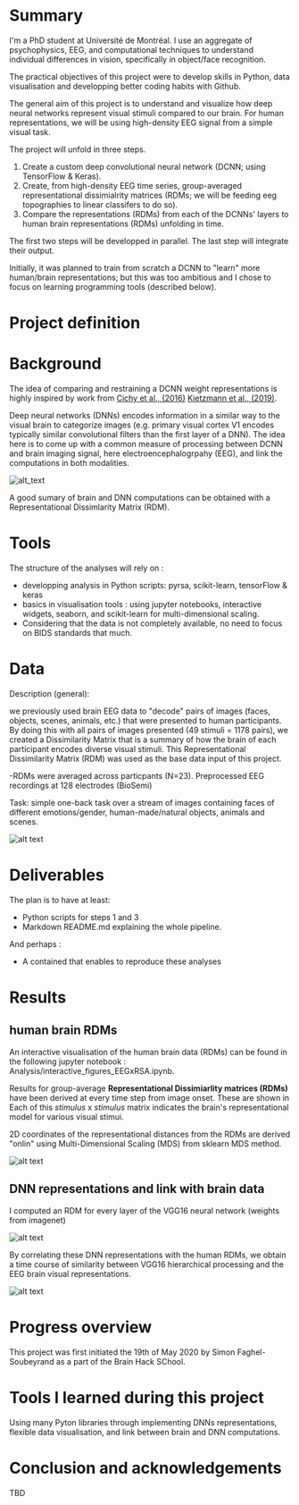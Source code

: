 # Summary

I'm a PhD student at Université de Montréal. I use an aggregate of psychophysics, EEG, and computational techniques to understand individual differences in vision, specifically in object/face recognition.


The practical objectives of this project were to develop skills in Python, data visualisation and developping better coding habits with Github. 

The general aim of this project is to understand and visualize how deep neural networks represent visual stimuli compared to our brain. For human representations, we will be using high-density EEG signal from a simple visual task. 

 
The project will unfold in three steps. 

1) Create a custom deep convolutional neural network (DCNN; using  TensorFlow & Keras). 
2) Create, from high-density EEG time series, group-averaged representational dissimialrity matrices (RDMs; we will be feeding eeg topographies to linear classifers to do so).
3) Compare the representations (RDMs) from each of the DCNNs' layers to human brain representations (RDMs) unfolding in time. 

The first two steps will be developped in parallel. The last step will integrate their output.

Initially, it was planned to train from scratch a DCNN to "learn" more human/brain representations; but this was too ambitious and I chose to focus on learning programming tools (described below).

# Project definition
# Background

The idea of comparing and restraining a DCNN  weight representations is highly inspired by work from [Cichy et al., (2016)](https://www.nature.com/articles/srep27755)
[Kietzmann et al., (2019)](https://www.pnas.org/content/116/43/21854).


Deep neural networks (DNNs) encodes information in a similar way to the visual brain to categorize images (e.g. primary visual cortex V1 encodes typically similar convolutional filters than the first layer of a DNN). 
The idea here is to come up with a common measure of processing between DCNN and brain imaging signal, here electroencephalogrpahy (EEG), and link the computations in both modalities. 

![alt_text](brain_dcnn_parallel.png)


A good sumary of brain and DNN computations can be obtained with a Representational Dissimlarity Matrix (RDM).


# Tools

The structure of the analyses will rely on :

- developping analysis in Python scripts: pyrsa, scikit-learn, tensorFlow & keras
- basics in visualisation tools : using jupyter notebooks, interactive widgets, seaborn, and scikit-learn for multi-dimensional scaling.  
- Considering that the data is not completely available, no need to focus on BIDS standards that much.

# Data

Description (general): 

we previously used brain EEG data to "decode" pairs of images (faces, objects, scenes, animals, etc.) that were presented to human participants.
By doing this with all pairs of images presented (49 stimuli = 1178 pairs), we created a Dissimilarity Matrix that is a summary of how the brain of each participant encodes diverse visual stimuli.
This Representational Dissimilarity Matrix (RDM) was used as the base data input of this project.

-RDMs were averaged across particpants (N=23). Preprocessed EEG recordings at 128 electrodes (BioSemi)

Task: simple one-back task over a stream of images containing faces of different emotions/gender, human-made/natural objects, animals and scenes. 

![alt text](methods_eeg_oneback.png)


# Deliverables

The plan is to have at least: 


- Python scripts for steps 1 and 3
- Markdown README.md explaining the whole pipeline.

And perhaps :

- A contained that enables to reproduce these analyses

# Results
## human brain RDMs

An interactive visualisation of the human brain data (RDMs) can be found in the following jupyter notebook : Analysis/interactive_figures_EEGxRSA.ipynb.


Results for group-average **Representational Dissimiarlity matrices (RDMs)** have been derived at every time step from image onset. These are shown in 
Each of this *stimulus* x *stimulus* matrix indicates the brain's representational model for various visual stimui.

2D coordinates of the representational distances from the RDMs are derived "onlin" using Multi-Dimensional Scaling (MDS) from sklearn MDS method.

![alt text](interactive_RSA_time_MDS.gif)




## DNN representations and link with brain data

I computed an RDM for every layer of the VGG16 neural network (weights from imagenet)

![alt text](dcnn_rdms_only.png)



By correlating these DNN representations with the human RDMs, we obtain a time course of similarity between VGG16 hierarchical processing and the EEG brain visual representations.


![alt text](brain_x_vgg16_timecourse.png)


# Progress overview
 This project was first initiated the 19th of May 2020 by Simon Faghel-Soubeyrand as a part of the Brain Hack SChool.


# Tools I learned during this project

  Using many Pyton libraries through implementing DNNs representations, flexible data visualisation, and link between brain and DNN computations. 


# Conclusion and acknowledgements
 TBD
